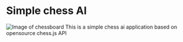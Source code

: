 
# Simple chess AI
![Image of chessboard](https://drive.google.com/uc?id=19zoO9s76ifxuY78ABn_kZyNIAHUk-WI7)
This is a simple chess ai application based on opensource chess.js API
